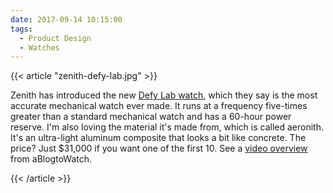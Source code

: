 ```yaml
---
date: 2017-09-14 10:15:00
tags:
  - Product Design
  - Watches
---
```


{{< article "zenith-defy-lab.jpg" >}}

Zenith has introduced the new [Defy Lab watch](http://www.ablogtowatch.com/zenith-defy-lab-watch-15-hz/), which they say is the most accurate mechanical watch ever made. It runs at a frequency five-times greater than a standard mechanical watch and has a 60-hour power reserve. I'm also loving the material it's made from, which is called aeronith. It's an ultra-light aluminum composite that looks a bit like concrete. The price? Just $31,000 if you want one of the first 10. See a [video overview](https://www.youtube.com/watch?v=eSMjUsHwDRA) from aBlogtoWatch.

{{< /article >}}
